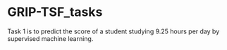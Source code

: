 # GRIP-TSF_tasks
Task 1 is to predict the score of a student studying 9.25 hours per day by supervised machine learning.
